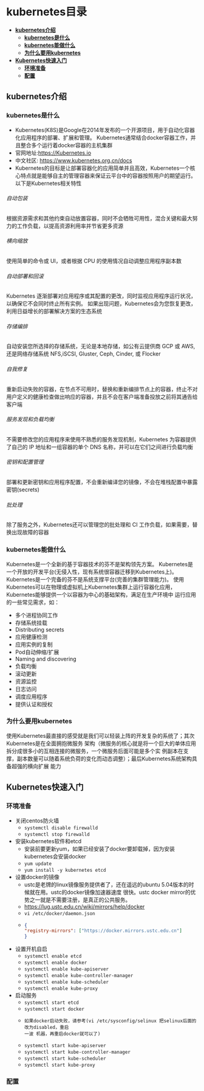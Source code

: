 # kubernetes目录
+ **[kubernetes介绍](#kubernetes介绍)**
    + **[kubernetes是什么](#kubernetes是什么)**
    + **[kubernetes能做什么](#kubernetes能做什么)**
    + **[为什么要用kubernetes](#为什么要用kubernetes)**
+ **[Kubernetes快速入门](#Kubernetes快速入门)**
    + **[环境准备](#环境准备)**
    + **[配置](#配置)**
## kubernetes介绍
### kubernetes是什么
+ Kubernetes(K8S)是Google在2014年发布的一个开源项目，用于自动化容器化应用程序的部署、扩展和管理。
  Kubernetes通常结合docker容器工作，并且整合多个运行着docker容器的主机集群
+ 官网地址:https://Kubernetes.io
+ 中文社区: https://www.kubernetes.org.cn/docs
+ Kubernetes的目标是让部署容器化的应用简单并且高效，Kubernetes一个核心特点就是能够自主的管理容器来保证云平台中的容器按照用户的期望运行。以下是Kubernetes相关特性
###### 自动包装
根据资源需求和其他约束自动放置容器，同时不会牺牲可用性，混合关键和最大努力的工作负载，以提高资源利用率并节省更多资源
###### 横向缩放
使用简单的命令或 UI，或者根据 CPU 的使用情况自动调整应用程序副本数
###### 自动部署和回滚
Kubernetes 逐渐部署对应用程序或其配置的更改，同时监视应用程序运行状况，以确保它不会同时终止所有实例。 如果出现问题，Kubernetes会为您恢复更改，利用日益增长的部署解决方案的生态系统
###### 存储编排
自动安装您所选择的存储系统，无论是本地存储，如公有云提供商 GCP 或 AWS, 还是网络存储系统 NFS,iSCSI, Gluster, Ceph, Cinder, 或 Flocker
###### 自我修复
重新启动失败的容器，在节点不可用时，替换和重新编排节点上的容器，终止不对用户定义的健康检查做出响应的容器，并且不会在客户端准备投放之前将其通告给客户端
###### 服务发现和负载均衡
不需要修改您的应用程序来使用不熟悉的服务发现机制，Kubernetes 为容器提供了自己的 IP 地址和一组容器的单个 DNS 名称，并可以在它们之间进行负载均衡
###### 密钥和配置管理
部署和更新密钥和应用程序配置，不会重新编译您的镜像，不会在堆栈配置中暴露密钥(secrets)
###### 批处理
除了服务之外，Kubernetes还可以管理您的批处理和 CI 工作负载，如果需要，替换出现故障的容器
### kubernetes能做什么
Kubernetes是一个全新的基于容器技术的芬不是架构领先方案。
Kubernetes是一个开放的开发平台(无侵入性，现有系统很容器迁移到Kubernetes上)。
Kubernetes是一个完备的芬不是系统支撑平台(完善的集群管理能力)。
使用Kubernetes可以在物理或虚拟机上Kubernetes集群上运行容器化应用，Kubernetes能够提供一个以容器为中心的基础架构，满足在生产环境中
运行应用的一些常见需求，如：
+ 多个进程协同工作
+ 存储系统挂载
+ Distributing secrets
+ 应用健康检测
+ 应用实例的复制
+ Pod自动伸缩/扩展
+ Naming and discovering
+ 负载均衡
+ 滚动更新
+ 资源监控
+ 日志访问
+ 调度应用程序
+ 提供认证和授权
### 为什么要用kubernetes
使用Kubernetes最直接的感受就是我们可以轻装上阵的开发复杂的系统了；其次Kubernetes是在全面拥抱微服务
架构（微服务的核心就是将一个巨大的单体应用拆分成很多小的互相连接的微服务，一个微服务后面可能是多个实
例副本在支撑，副本数量可以随着系统负荷的变化而动态调整）；最后Kubernetes系统架构具备超强的横向扩展
能力
## Kubernetes快速入门
### 环境准备
+ 关闭centos防火墙
    + `systemctl disable firewalld`
    + `systemctl stop firewalld`
+ 安装kubernetes软件和etcd
    + 安装前要更新yum，如果已经安装了docker要卸载掉，因为安装kubernetes会安装docker
    + `yum update`
    + `yum install -y kubernetes etcd`
+ 设置docker的镜像
    + ustc是老牌的linux镜像服务提供者了，还在遥远的ubuntu 5.04版本的时候就在用。ustc的docker镜像加速器速度 很快。ustc docker mirror的优势之一就是不需要注册，是真正的公共服务。
    + https://lug.ustc.edu.cn/wiki/mirrors/help/docker
    + `vi /etc/docker/daemon.json`
    + ```json
      {
      "registry-mirrors": ["https://docker.mirrors.ustc.edu.cn"]
      }
      ```
+ 设置开机自启
    + `systemctl enable etcd`
    + `systemctl enable docker`
    + `systemctl enable kube-apiserver`
    + `systemctl enable kube-controller-manager`
    + `systemctl enable kube-scheduler`
    + `systemctl enable kube-proxy`
+ 启动服务
    + `systemctl start etcd`
    + `systemctl start docker`
    + ```text
      如果docker启动失败，请参考(vi /etc/sysconfig/selinux 把selinux后面的改为disabled，重启
      一波 机器，再重启docker就可以了)
      ```
    + `systemctl start kube-apiserver`
    + `systemctl start kube-controller-manager`
    + `systemctl start kube-scheduler`
    + `systemctl start kube-proxy`
### 配置